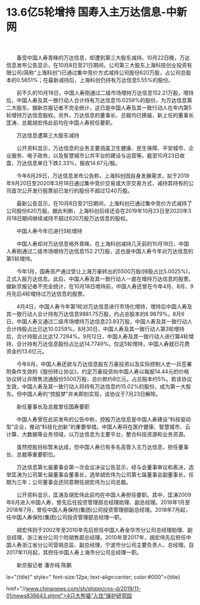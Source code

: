 # 13.6亿5轮增持 国寿入主万达信息-中新网

　　

　　备受中国人寿青睐的万达信息，却遭到第三大股东减持。10月22日晚，万达信息发布公告显示，在10月8日至21日期间，公司第三大股东上海科技创业投资有限公司(简称“上海科创”)已通过集中竞价方式减持公司股份620万股，占公司总股本的0.5651%；在最新减持后，上海科创仍持有万达信息5.55%的股份。

　　前不久的10月18日，中国人寿刚通过二级市场增持万达信息152.21万股，增持后，中国人寿及其一致行动人合计持有万达信息15.0259%的股份，为万达信息第二大股东。据新京报记者不完全统计，这已是中国人寿及其一致行动人在年内第5轮增持万达信息股权。另外，万达信息的董事长、总裁均已换届，新上任的董事长匡涛、总裁胡宏伟此前均在中国人寿担任要职。

　　万达信息遭第三大股东减持

　　公开资料显示，万达信息的业务主要涵盖卫生健康、民生保障、平安城市、企业服务、电子政务，以及智慧城市公共平台的建设与运营等。截至10月23日收盘，万达信息单日下跌2.33%，报收14.67元/股。

　　今年8月29日，万达信息发布公告称，上海科创因自身发展需求，拟于2019年9月20日至2020年3月18日通过集中竞价交易或大宗交易方式，减持其持有的公司首次公开发行股票前已发行的股份不超过1240万股。

　　最新公告显示，在10月8日至21日期间，上海科创已通过集中竞价方式减持了公司股份620万股。据此判断，上海科创后续还会在2019年10月23日至2020年3月18日期间继续减持不超过620万股万达信息的股权。

　　中国人寿今年已进行5轮增持

　　中国人寿却对万达信息格外青睐。在上海科创减持几天前的10月18日，中国人寿刚通过二级市场增持万达信息152.21万股，这也是中国人寿今年对万达信息的第5轮增持。

　　今年1月，国寿资产通过受让上海万豪转出的5500万股(持股占比5.0025%)，正式入股万达信息。此后，中国人寿及其一致行动人一直在增持万达信息的股票。据新京报记者不完全统计，在10月18日增持前，中国人寿还曾在今年4月、8月、9月先后4轮增持过万达信息的股票。

　　4月4日，中国人寿今年第1轮对万达信息进行市场化增持，增持后中国人寿及其一致行动人合计持有万达信息9881.75万股，约占总股本的8.9879%。8月6日，中国人寿又通过二级市场增持万达信息23.83万股，中国人寿及其一致行动人合计持股占比已达10.0259%。8月30日，中国人寿及其一致行动人第3轮增持后，合计持股占比达12.7284%。9月12日，中国人寿及其一致行动人进行第4轮增持，合计持有万达信息股份占比达14.7749%。仅这5轮增持，中国人寿就已花费资金约13.6亿元。

　　今年6月，中国人寿还欲与万达信息股东万豪投资以及实际控制人史一兵签署附条件生效的《股份转让协议》，约定万豪投资向中国人寿以每股14.44元的价格协议转让非限售流通股份5500万股，总价款约8亿元，占总股本约5%。若该协议生效，中国人寿及其一致行动人将持有万达信息约15.02%的股份，成为第一大股东。但中国人寿的“控股梦”并未即刻实现，该协议于7月23日解除。

　　新任董事长及总裁曾任国寿要职

　　中国人寿曾在此前发布的公告中称，控股万达信息是中国人寿建设“科技驱动型”企业，推动“科技化创新”的重要举措。中国人寿将在医疗健康、智慧城市、云计算、大数据等业务领域，以万达信息为主要平台，整合科技资源和业务资源。

　　虽然控股目标暂未达成，但中国人寿已有多名高管入主万达信息，担任董事长、总裁等重要职位。

　　万达信息第七届董事会第一次会议决议公告显示，经与会董事审议和表决，选举匡涛为公司第七届董事会董事长，选举胡宏伟为公司第七届董事会副董事长，任期为三年；公司董事会还同意聘任胡宏伟为公司总裁。

　　公开资料显示，匡涛及胡宏伟此前均在中国人寿担任要职。其中，匡涛2009年6月进入中国人寿，曾先后任投资管理部总经理助理、副总经理。2016年1月至2018年7月，曾任中国人寿保险(集团)公司投资管理部副总经理。2018年7月起，任中国人寿保险(集团)公司投资管理部总经理一职。

　　胡宏伟则于2002年至2010年先后担任中国人寿金华市分公司总经理助理、副总经理，浙江省分公司个险销售部总经理。2010年至2017年，胡宏伟先后担任中国人寿浙江省分公司营销总监、副总经理，宁波市分公司主要负责人、总经理。自2017年11月起，其担任中国人寿上海市分公司总经理一职。

　　新京报记者 潘亦纯 陈鹏

le="{title}" style=" font-size:12px; text-align:center; color:#000">{title}

href="//www.chinanews.com/sh/shipin/cns-d/2019/11-01/news836643.shtml">4只大熊猫“入住”保护研究园
